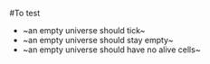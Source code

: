 #To test
- ~an empty universe should tick~
- ~an empty universe should stay empty~
- ~an empty universe should have no alive cells~
